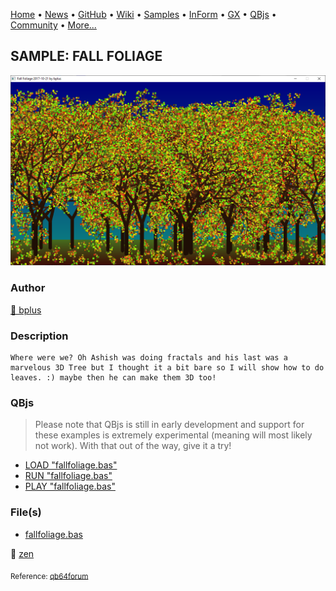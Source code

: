 [Home](https://qb64.com) • [News](../../news.md) • [GitHub](https://github.com/QB64Official/qb64) • [Wiki](wiki.md) • [Samples](../../samples.md) • [InForm](../../inform.md) • [GX](../../gx.md) • [QBjs](../../qbjs.md) • [Community](../../community.md) • [More...](../../more.md)

## SAMPLE: FALL FOLIAGE

![screenshot.png](img/screenshot.png)

### Author

[🐝 bplus](../bplus.md) 

### Description

```text
Where were we? Oh Ashish was doing fractals and his last was a marvelous 3D Tree but I thought it a bit bare so I will show how to do leaves. :) maybe then he can make them 3D too!
```

### QBjs

> Please note that QBjs is still in early development and support for these examples is extremely experimental (meaning will most likely not work). With that out of the way, give it a try!

* [LOAD "fallfoliage.bas"](https://qbjs.org/index.html?src=https://qb64.com/samples/fall-foliage/src/fallfoliage.bas)
* [RUN "fallfoliage.bas"](https://qbjs.org/index.html?mode=auto&src=https://qb64.com/samples/fall-foliage/src/fallfoliage.bas)
* [PLAY "fallfoliage.bas"](https://qbjs.org/index.html?mode=play&src=https://qb64.com/samples/fall-foliage/src/fallfoliage.bas)

### File(s)

* [fallfoliage.bas](src/fallfoliage.bas)

🔗 [zen](../zen.md)


<sub>Reference: [qb64forum](https://qb64forum.alephc.xyz/index.php?topic=71.0) </sub>
